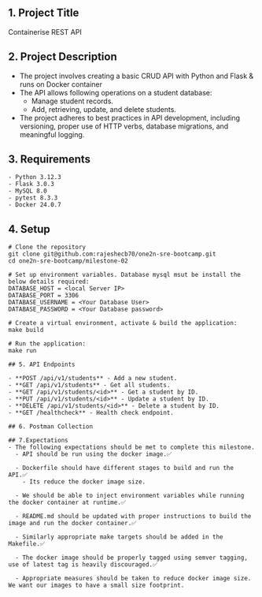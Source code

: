 ## 1. Project Title
  Containerise REST API

## 2. Project Description

  - The project involves creating a basic CRUD API with Python and Flask & runs on Docker container
  - The API allows following operations on a student database:
    - Manage student records.
    - Add, retrieving, update, and delete students.
  - The project adheres to best practices in API development, including versioning, proper use of HTTP verbs, database migrations, and meaningful logging.

## 3. Requirements
    - Python 3.12.3
    - Flask 3.0.3
    - MySQL 8.0
    - pytest 8.3.3
    - Docker 24.0.7

## 4. Setup
   
   ```
   # Clone the repository
   git clone git@github.com:rajeshecb70/one2n-sre-bootcamp.git
   cd one2n-sre-bootcamp/milestone-02
   ```
   ```
   # Set up environment variables. Database mysql msut be install the below details required:
   DATABASE_HOST = <local Server IP>
   DATABASE_PORT = 3306
   DATABASE_USERNAME = <Your Database User>
   DATABASE_PASSWORD = <Your Database password>
   
   ```
   ```
   # Create a virtual environment, activate & build the application:
   make build
   ```
```
# Run the application:
make run
``` 
```
## 5. API Endpoints

- **POST /api/v1/students** - Add a new student.
- **GET /api/v1/students** - Get all students.
- **GET /api/v1/students/<id>** - Get a student by ID.
- **PUT /api/v1/students/<id>** - Update a student by ID.
- **DELETE /api/v1/students/<id>** - Delete a student by ID.
- **GET /healthcheck** - Health check endpoint.
  
## 6. Postman Collection

## 7.Expectations
- The following expectations should be met to complete this milestone.
  - API should be run using the docker image.✅

  - Dockerfile should have different stages to build and run the API.✅
    - Its reduce the docker image size.

  - We should be able to inject environment variables while running the docker container at runtime.✅

  - README.md should be updated with proper instructions to build the image and run the docker container.✅

  - Similarly appropriate make targets should be added in the Makefile.✅

  - The docker image should be properly tagged using semver tagging, use of latest tag is heavily discouraged.✅

  - Appropriate measures should be taken to reduce docker image size. We want our images to have a small size footprint.
   